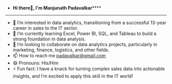 - **Hi there👋, I'm Manjunath Padavalkar******
__________________________________________________________________________________

- 👀 I’m interested in  data analytics, transitioning from a successful 13-year career in sales to the IT sector.
- 🌱 I’m currently learning Excel, Power BI, SQL, and Tableau to build a strong foundation in data analysis.
- 💞️ I’m looking to collaborate on data analytics projects, particularly in marketing, finance, logistics, and other fields.
- 📫 How to reach me padavalkar@gmail.com
- 😄 Pronouns: His/Him
- ⚡ Fun fact: I have a knack for turning complex sales data into actionable insights, and I’m excited to apply this skill in the IT world!

<!---
Padavalkar/Padavalkar is a ✨ special ✨ repository because its `README.md` (this file) appears on your GitHub profile.
You can click the Preview link to take a look at your changes.
--->
